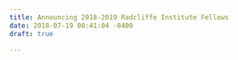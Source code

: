 ```yaml
---
title: Announcing 2018-2019 Radcliffe Institute Fellows
date: 2018-07-19 00:41:04 -0400
draft: true

---
```

